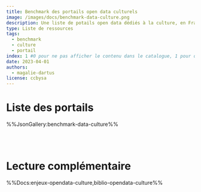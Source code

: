 ```yaml
---
title: Benchmark des portails open data culturels
image: /images/docs/benchmark-data-culture.png
description: Une liste de potails open data dédiés à la culture, en France et dans le monde
type: Liste de ressources
tags:
  - benchmark
  - culture
  - portail
index: 1 #0 pour ne pas afficher le contenu dans le catalogue, 1 pour qu'il s'affiche dans le catalogue
date: 2023-04-01
authors:
  - magalie-dartus
license: ccbysa
---
```


# Liste des portails

%%JsonGallery:benchmark-data-culture%%

<br /></br>

# Lecture complémentaire

%%Docs:enjeux-opendata-culture,biblio-opendata-culture%%